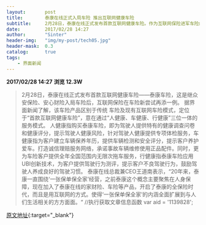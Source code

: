 ```yaml
---
layout:       post
title:        泰康在线正式入局车险 推出互联网健康车险
subtitle:     2月28日，泰康在线正式发布首款互联网健康车险。作为互联网保险进军车险的新尝试，未来发展如何可期。
date:         2017/02/28 14:27
author:       "Sinter"
header-img:   "img/my-post/tech05.jpg"
header-mask:  0.3
catalog:      true
tags:
    - 界面新闻
---
```


**2017/02/28 14:27**  **浏览 12.3W**

> 2月28日，泰康在线正式发布首款互联网健康车险——泰康车险，这是继众安保险、安心财险入局车险后，互联网保险在车险新尝试再添一例。
据界面新闻了解，该车险产品区别于传统 车险及现有互联网车险模式，定位于“首款互联网健康车险”，意在通过“人健康、车健康、行健康”三位一体的服务模式。
人健康指购买泰康车险，即为驾驶人提供特有的健康调查问卷和健康评分，提示驾驶人健康风险，针对驾驶人健康提供专项体检服务，车健康指为客户建立车辆保养年历，提供车辆检测和安全评分，提示客户养护爱车。打造诚信理赔服务网络，承诺事故车辆维修使用正品配件。同时，更为车险客户提供全年全国范围内无限次拖车服务，行健康指泰康车险应用UBI创新技术，为客户提供驾驶行为测评，提示客户不良驾驶行为，鼓励驾驶人养成良好的驾驶习惯。
泰康在线总裁兼CEO王道南表示，“20年来，泰康一直围绕‘一张保单保全家’经营，之前泰康这个概念主要聚焦在人身保障，现在加入了泰康在线的家财险、车险等产品，开启了泰康的全保险时代，而且是用互联网的方式。使得‘一张保单保全家’的内涵全面扩展到与人们生活相关的方方面面。“
	//执行获取文章信息函数
	var aid = '1139828';


[原文地址](http://www.jiemian.com/article/1139828.html){:target="_blank"}


